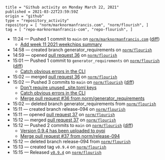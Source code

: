 ```
title = "Github activity on Monday March 22, 2021"
published = 2021-03-22T23:59:59Z
origin = "github"
type = "repository_activity"
repository = [ "norm/marknormanfrancis.com", "norm/flourish", ]
tag = [ "repo-marknormanfrancis-com", "repo-flourish", ]
```

* 11:24 — Pushed 1 commit to `main` on [`norm/marknormanfrancis.com`](https://github.com/norm/marknormanfrancis.com) ([diff](https://github.com/norm/marknormanfrancis.com/compare/5589a249bb5886e26ae05658bbd19744abb122b0..46cc85afb7b1b8d5bd0234d933a7ba4ee1721872))
  * [Add week 11 2021 weekchips summary](https://github.com/norm/marknormanfrancis.com/commit/46cc85afb7b1b8d5bd0234d933a7ba4ee1721872)
* 14:58 — created branch generator_requirements on [`norm/flourish`](https://github.com/norm/flourish)
* 14:59 — opened [pull request 36](https://github.com/norm/flourish/pull/36) on [`norm/flourish`](https://github.com/norm/flourish)
* 15:01 — Pushed 1 commit to `generator_requirements` on [`norm/flourish`](https://github.com/norm/flourish) ([diff](https://github.com/norm/flourish/compare/2ea1924a8f83f2680847fc69c8c00fe0783688fc..b6374356b3437c11f6592acfe87b70138456ef70))
  * [Catch obvious errors in the CLI](https://github.com/norm/flourish/commit/b6374356b3437c11f6592acfe87b70138456ef70)
* 15:02 — merged [pull request 36](https://github.com/norm/flourish/pull/36) on [`norm/flourish`](https://github.com/norm/flourish)
* 15:02 — Pushed 3 commits to `main` on [`norm/flourish`](https://github.com/norm/flourish) ([diff](https://github.com/norm/flourish/compare/66c0dce4ecb155efd93b73b30470553f68beab47..d7a677759d564899bb1864b68fcc3500bb7b4a54))
  * [Don't require unused _site.toml keys](https://github.com/norm/flourish/commit/dd6f0153b858b44f462569e4f29000f093c29477)
  * [Catch obvious errors in the CLI](https://github.com/norm/flourish/commit/b6374356b3437c11f6592acfe87b70138456ef70)
  * [Merge pull request #36 from norm/generator_requirements](https://github.com/norm/flourish/commit/d7a677759d564899bb1864b68fcc3500bb7b4a54)
* 15:02 — deleted branch generator_requirements from [`norm/flourish`](https://github.com/norm/flourish)
* 15:11 — created branch release-094 on [`norm/flourish`](https://github.com/norm/flourish)
* 15:11 — opened [pull request 37](https://github.com/norm/flourish/pull/37) on [`norm/flourish`](https://github.com/norm/flourish)
* 15:12 — merged [pull request 37](https://github.com/norm/flourish/pull/37) on [`norm/flourish`](https://github.com/norm/flourish)
* 15:12 — Pushed 2 commits to `main` on [`norm/flourish`](https://github.com/norm/flourish) ([diff](https://github.com/norm/flourish/compare/d7a677759d564899bb1864b68fcc3500bb7b4a54..23cd4e4fb79d35678dd0700a8a31f26776dc7221))
  * [Version 0.9.4 has been uploaded to pypi](https://github.com/norm/flourish/commit/700fdf8c4a41860f9e25d1a87d620cfac8de3b1e)
  * [Merge pull request #37 from norm/release-094](https://github.com/norm/flourish/commit/23cd4e4fb79d35678dd0700a8a31f26776dc7221)
* 15:12 — deleted branch release-094 from [`norm/flourish`](https://github.com/norm/flourish)
* 15:13 — created tag `v0.9.4` on [`norm/flourish`](https://github.com/norm/flourish)
* 15:15 — Released [`v0.9.4`](https://github.com/norm/flourish/releases/tag/v0.9.4) on [`norm/flourish`](https://github.com/norm/flourish)
